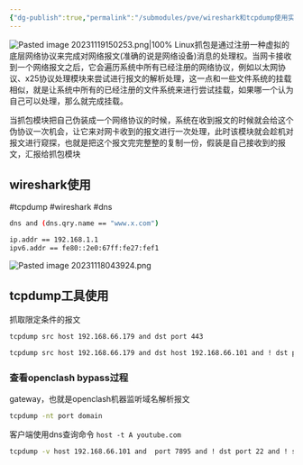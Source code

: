```yaml
---
{"dg-publish":true,"permalink":"/submodules/pve/wireshark和tcpdump使用实战/","noteIcon":"3"}
---
```


![Pasted image 20231119150253.png|100%](/img/user/pics/Pasted%20image%2020231119150253.png)
Linux抓包是通过注册一种虚拟的底层网络协议来完成对网络报文(准确的说是网络设备)消息的处理权。当网卡接收到一个网络报文之后，它会遍历系统中所有已经注册的网络协议，例如以太网协议、x25协议处理模块来尝试进行报文的解析处理，这一点和一些文件系统的挂载相似，就是让系统中所有的已经注册的文件系统来进行尝试挂载，如果哪一个认为自己可以处理，那么就完成挂载。

当抓包模块把自己伪装成一个网络协议的时候，系统在收到报文的时候就会给这个伪协议一次机会，让它来对网卡收到的报文进行一次处理，此时该模块就会趁机对报文进行窥探，也就是把这个报文完完整整的复制一份，假装是自己接收到的报文，汇报给抓包模块


## wireshark使用
#tcpdump #wireshark #dns

```bash
dns and (dns.qry.name == "www.x.com")
```




```bash
ip.addr == 192.168.1.1
ipv6.addr == fe80::2e0:67ff:fe27:fef1
```

![Pasted image 20231118043924.png](/img/user/pics/Pasted%20image%2020231118043924.png)

## tcpdump工具使用

抓取限定条件的报文

```bash
tcpdump src host 192.168.66.179 and dst port 443

tcpdump src host 192.168.66.179 and dst host 192.168.66.101 and ! dst port 22
```


### 查看openclash bypass过程
gateway，也就是openclash机器监听域名解析报文

```bash
tcpdump -nt port domain
```

客户端使用dns查询命令
`host -t A youtube.com`



```bash
tcpdump -v host 192.168.66.101 and  port 7895 and ! dst port 22 and ! src port 22
```
